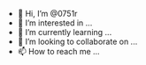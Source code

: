- 👋 Hi, I’m @0751r
- 👀 I’m interested in ...
- 🌱 I’m currently learning ...
- 💞️ I’m looking to collaborate on ...
- 📫 How to reach me ...

<!---
0751r/0751r is a ✨ special ✨ repository because its `README.md` (this file) appears on your GitHub profile.
You can click the Preview link to take a look at your changes.
--->

